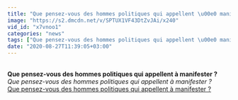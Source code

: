 ```yaml
---
title: "Que pensez-vous des hommes politiques qui appellent \u00e0 manifester ?"
image: "https://s2.dmcdn.net/v/SPTUX1VF43DtZvJAi/x240"
vid_id: "x7vnoo1"
categories: "news"
tags: ["Que pensez-vous des hommes politiques qui appellent \u00e0 manifester","marche en C\u00f4te dIvoire","les hommes politiques"]
date: "2020-08-27T11:39:05+03:00"
---
```

<br><b>Que pensez-vous des hommes politiques qui appellent à manifester ?</b><br> <i>Que pensez-vous des hommes politiques qui appellent à manifester ?</i><br> <u>Que pensez-vous des hommes politiques qui appellent à manifester ?</u>
